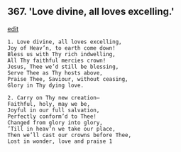 
## 367.  'Love divine, all loves excelling.'
[edit](https://docs.google.com/document/d/1wG_Bz-PF1ZBWuC6Y7mHdLIeLZZKRarra/edit?mode=html)



    1. Love divine, all loves excelling,
    Joy of Heav’n, to earth come down! 
    Bless us with Thy rich indwelling,
    All Thy faithful mercies crown!
    Jesus, Thee we’d still be blessing,
    Serve Thee as Thy hosts above,
    Praise Thee, Saviour, without ceasing, 
    Glory in Thy dying love.

    2. Carry on Thy new creation—
    Faithful, holy, may we be,
    Joyful in our full salvation,
    Perfectly conform’d to Thee!
    Changed from glory into glory,
    ’Till in heav’n we take our place,
    Then we’ll cast our crowns before Thee, 
    Lost in wonder, love and praise 1
